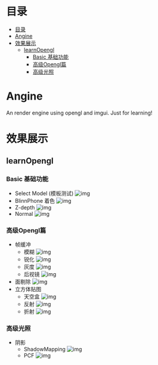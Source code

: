 # 目录
- [目录](#目录)
- [Angine](#angine)
- [效果展示](#效果展示)
  - [learnOpengl](#learnopengl)
    - [Basic 基础功能](#basic-基础功能)
    - [高级Opengl篇](#高级opengl篇)
    - [高级光照](#高级光照)

# Angine
An render engine using opengl and imgui. Just for learning!

# 效果展示
## learnOpengl
### Basic 基础功能
- Select Model (模板测试)
  ![img](res/output/gifs/border.jpg)
- BlinnPhone 着色
  ![img](res/output/gifs/Blinn-phone.gif)
- Z-depth
  ![img](res/output/gifs/Z-depth.jpg)
- Normal
  ![img](res/output/gifs/Normal.jpg)

### 高级Opengl篇
- 帧缓冲
  - 模糊
    ![img](res/output/gifs/blur.jpg)
  - 锐化
    ![img](res/output/gifs/Sharpen.jpg)
  - 灰度
    ![img](res/output/gifs/GreyScale.jpg)
  - 后视镜
    ![img](res/output/gifs/backmirror.gif)
- 面剔除
    ![img](res/output/gifs/image.png)
- 立方体贴图
  - 天空盒
    ![img](res/output/gifs/skybox.jpg)
  - 反射
    ![img](res/output/gifs/skybox.jpg)
  - 折射
    ![img](res/output/gifs/Refract.png)

### 高级光照
- 阴影
  - ShadowMapping
    ![img](res/output/gifs/ShadowMap.png)
  - PCF
    ![img](res/output/gifs/PCF.png)